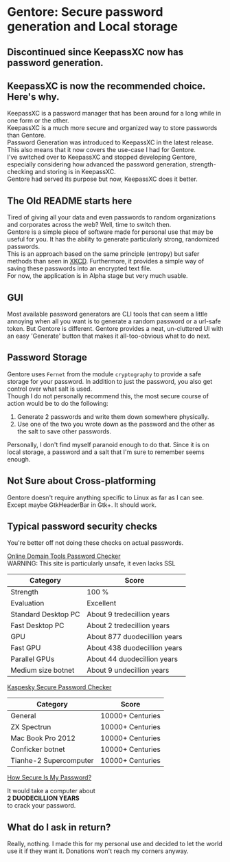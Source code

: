 # Gentore: Secure password generation and Local storage
## Discontinued since KeepassXC now has password generation.
## KeepassXC is now the recommended choice. Here's why.
KeepassXC is a password manager that has been around for a long while in one form or the other.  
KeepassXC is a much more secure and organized way to store passwords than Gentore.  
Password Generation was introduced to KeepassXC in the latest release. This also means that it now covers the use-case I had for Gentore.  
I've switched over to KeepassXC and stopped developing Gentore, especially considering how advanced the password generation, strength-checking and storing is in KeepassXC.  
Gentore had served its purpose but now, KeepassXC does it better.

## The Old README starts here

Tired of giving all your data and even passwords to random organizations and
corporates across the web? Well, time to switch then.  
Gentore is a simple piece of software made for personal use that may be useful
for you. It has the ability to generate particularly strong, randomized
passwords.  
This is an approach based on the same principle (entropy) but safer methods than seen
in [XKCD](https://www.xkcd.com/936/). Furthermore, it provides a simple way of
saving these passwords into an encrypted text file.  
For now, the application is in Alpha stage but very much usable.

## GUI

Most available password generators are CLI tools that can seem a little annoying when all you want is to generate a random password or a url-safe token. But Gentore is different. Gentore provides a neat, un-cluttered UI with an easy 'Generate' button that makes it all-too-obvious what to do next.

## Password Storage

Gentore uses `Fernet` from the module `cryptography` to provide a safe storage for your password. In addition to just the password, you also get control over what salt is used.  
Though I do not personally recommend this, the most secure course of action would be to do the following:

 1. Generate 2 passwords and write them down somewhere physically.
 2. Use one of the two you wrote down as the password and the other as the salt to save other passwords.

Personally, I don't find myself paranoid enough to do that. Since it is on local storage, a password and a salt that I'm sure to remember seems enough.

## Not Sure about Cross-platforming

Gentore doesn't require anything specific to Linux as far as I can see. Except maybe GtkHeaderBar in Gtk+. It should work.

## Typical password security checks

You're better off not doing these checks on actual passwords.

[Online Domain Tools Password Checker](http://password-checker.online-domain-tools.com/)  
WARNING: This site is particularly unsafe, it even lacks SSL

Category | Score
------------ | -------------
Strength | 100 %
Evaluation | Excellent
Standard Desktop PC | About 9 tredecillion years
Fast Desktop PC | About 2 tredecillion years
GPU | About 877 duodecillion years
Fast GPU | About 438 duodecillion years
Parallel GPUs | About 44 duodecillion years
Medium size botnet | About 9 undecillion years

[Kaspesky Secure Password Checker](https://password.kaspersky.com/)

Category | Score
------------ | -------------
General | 10000+ Centuries
ZX Spectrun | 10000+ Centuries
Mac Book Pro 2012 | 10000+ Centuries
Conficker botnet | 10000+ Centuries
Tianhe-2 Supercomputer | 10000+ Centuries

[How Secure Is My Password?](https://howsecureismypassword.net/)

It would take a computer about  
**2 DUODECILLION YEARS**  
to crack your password.

## What do I ask in return?

Really, nothing. I made this for my personal use and decided to let the world use it if they want it. Donations won't reach my corners anyway.